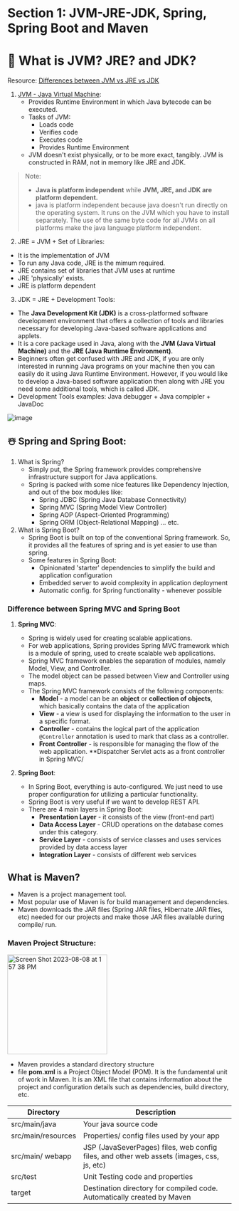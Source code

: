# Section 1: JVM-JRE-JDK, Spring, Spring Boot and Maven
# 🌺 What is JVM? JRE? and JDK?
Resource: [Differences between JVM vs JRE vs JDK](https://byjus.com/gate/difference-between-jdk-jre-and-jvm/#:~:text=The%20JDK%20is%20an%20abbreviation,that%20develops%20applications%20in%20Java.)
1. [JVM - Java Virtual Machine](https://github.com/trucdg/java-virtual-machine):
   - Provides Runtime Environment in which Java bytecode can be executed.
   - Tasks of JVM:
     - Loads code
     - Verifies code
     - Executes code
     - Provides Runtime Environment
   - JVM doesn't exist physically, or to be more exact, tangibly. JVM is constructed in RAM, not in memory like JRE and JDK.
>Note: 
> - **Java is platform independent** while **JVM, JRE, and JDK are platform dependent.**
> - java is platform independent because java doesn't run directly on the operating system. It runs on the JVM which you have to install separately. The use of the same byte code for all JVMs on all platforms make the java language platform independent.

2. JRE = JVM + Set of Libraries:
- It is the implementation of JVM
- To run any Java code, JRE is the mimum required.
- JRE contains set of libraries that JVM uses at runtime
- JRE 'physically' exists.
- JRE is platform dependent

3. JDK = JRE + Development Tools:  
- The **Java Development Kit (JDK)** is a cross-platformed software development environment that offers a collection of tools and libraries necessary for developing Java-based software applications and applets.
- It is a core package used in Java, along with the **JVM (Java Virtual Machine)** and the **JRE (Java Runtime Environment)**.
- Beginners  often get confused with JRE and JDK, if you are only interested in running Java programs on your machine then you can easily do it using Java Runtime Environment. However, if you would like to develop a Java-based software application then along with JRE you need some additional tools, which is called JDK.
- Development Tools examples: Java debugger + Java compipler + JavaDoc

![image](https://github.com/trucdg/section1-SpringBoot3-intro/assets/91285203/4f606138-4538-40e1-84c4-c4916dc26480)

## ☃️ Spring and Spring Boot:
1. What is Spring?
   - Simply put, the Spring framework provides comprehensive infrastructure support for Java applications.
   - Spring is packed with some nice features like Dependency Injection, and out of the box modules like:
        - Spring JDBC (Spring Java Database Connectivity)
        - Spring MVC (Spring Model View Controller)
        - Spring AOP (Aspect-Oriented Programming)
        - Spring ORM (Object-Relational Mapping)
     ... etc.
2. What is Spring Boot?
   - Spring Boot is built on top of the conventional Spring framework. So, it provides all the features of spring and is yet easier to use than spring.
   - Some features in Spring Boot:
     - Opinionated 'starter' dependencies to simplify the build and application configuration
     - Embedded server to avoid complexity in application deployment
     - Automatic config. for Spring functionality - whenever possible

### Difference between Spring MVC and Spring Boot
1. **Spring MVC**:
   - Spring is widely used for creating scalable applications.
   - For web applications, Spring provides Spring MVC framework which is a module of spring, used to create scalable web applications.
   - Spring MVC framework enables the separation of modules, namely Model, View, and Controller.
   - The model object can be passed between View and Controller using maps.
   - The Spring MVC framework consists of the following components:
      - **Model** - a model can be an **object** or **collection of objects**, which basically contains the data of the application
      - **View** - a view is used for displaying the information to the user in a specific format.
      - **Controller** - contains the logical part of the application
        `@Controller` annotation is used to mark that class as a controller.
      - **Front Controller** - is responsible for managing the flow of the web application. **Dispatcher Servlet acts as a front controller in Spring MVC/
    
2. **Spring Boot**:
   - In Spring Boot, everything is auto-configured. We just need to use proper configuration for utilizing a particular functionality.
   - Spring Boot is very useful if we want to develop REST API.
   - There are 4 main layers in Spring Boot:
      - **Presentation Layer** - it consists of the view (front-end part)
      - **Data Access Layer** - CRUD operations on the database comes under this category.
      - **Service Layer** - consists of service classes and uses services provided by data access layer
      - **Integration Layer** - consists of different web services

## What is Maven?
- Maven is a project management tool.
- Most popular use of Maven is for build management and dependencies.
- Maven downloads the JAR files (Spring JAR files, Hibernate JAR files, etc) needed for our projects and make those JAR files available during compile/ run.

### Maven Project Structure:

<img width="224" alt="Screen Shot 2023-08-08 at 1 57 38 PM" src="https://github.com/trucdg/section1-Spring-boot-Maven/assets/91285203/7b787933-362b-432e-b843-a3809cf52ae7">

- Maven provides a standard directory structure
- file **pom.xml** is a Project Object Model (POM). It is the fundamental unit of work in Maven. It is an XML file that contains information about the project and configuration details such as dependencies, build directory, etc.

| Directory           | Description |
| -------------       | ------------- |
| src/main/java       | Your java source code |
| src/main/resources  | Properties/ config files used by your app  |
| src/main/ webapp    | JSP (JavaSeverPages) files, web config files, and other web assets (images, css, js, etc)  |
| src/test            | Unit Testing code and properties |
| target              | Destination directory for compiled code. Automatically created by Maven |




















